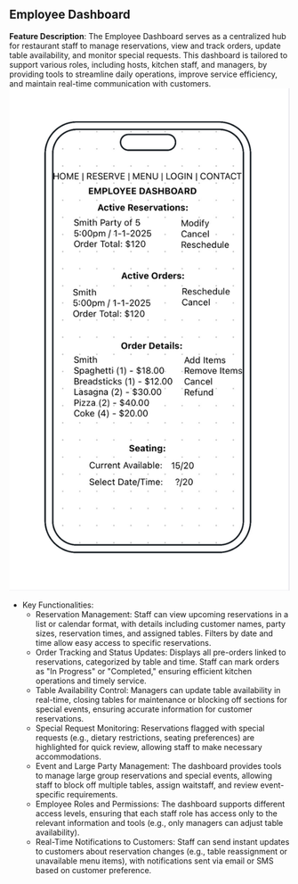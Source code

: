 ## Employee Dashboard
**Feature Description**: The Employee Dashboard serves as a centralized hub for restaurant staff to manage reservations, view and track orders, update table availability, and monitor special requests. This dashboard is tailored to support various roles, including hosts, kitchen staff, and managers, by providing tools to streamline daily operations, improve service efficiency, and maintain real-time communication with customers.
![Rapid Reservation Login](/Documentation/Pictures/EmployeeDashMobile.jpg)
 - Key Functionalities:
   - Reservation Management: Staff can view upcoming reservations in a list or calendar format, with details including customer names, party sizes, reservation times, and assigned tables. Filters by date and time allow easy access to specific reservations.
   - Order Tracking and Status Updates: Displays all pre-orders linked to reservations, categorized by table and time. Staff can mark orders as "In Progress" or "Completed," ensuring efficient kitchen operations and timely service.
   - Table Availability Control: Managers can update table availability in real-time, closing tables for maintenance or blocking off sections for special events, ensuring accurate information for customer reservations.
   - Special Request Monitoring: Reservations flagged with special requests (e.g., dietary restrictions, seating preferences) are highlighted for quick review, allowing staff to make necessary accommodations.
   - Event and Large Party Management: The dashboard provides tools to manage large group reservations and special events, allowing staff to block off multiple tables, assign waitstaff, and review event-specific requirements.
   - Employee Roles and Permissions: The dashboard supports different access levels, ensuring that each staff role has access only to the relevant information and tools (e.g., only managers can adjust table availability).
   - Real-Time Notifications to Customers: Staff can send instant updates to customers about reservation changes (e.g., table reassignment or unavailable menu items), with notifications sent via email or SMS based on customer preference.
